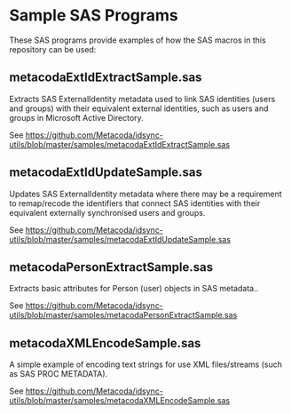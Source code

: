 # Sample SAS Programs

These SAS programs provide examples of how the SAS macros in this repository can be used: 

## metacodaExtIdExtractSample.sas

Extracts SAS ExternalIdentity metadata used to link SAS identities (users and groups) with their
equivalent external identities, such as users and groups in Microsoft Active Directory.

See <https://github.com/Metacoda/idsync-utils/blob/master/samples/metacodaExtIdExtractSample.sas>

## metacodaExtIdUpdateSample.sas

Updates SAS ExternalIdentity metadata where there may be a requirement to remap/recode the
identifiers that connect SAS identities with their equivalent externally synchronised users and
groups.

See <https://github.com/Metacoda/idsync-utils/blob/master/samples/metacodaExtIdUpdateSample.sas>
 
## metacodaPersonExtractSample.sas

Extracts basic attributes for Person (user) objects in SAS metadata..

See <https://github.com/Metacoda/idsync-utils/blob/master/samples/metacodaPersonExtractSample.sas>

## metacodaXMLEncodeSample.sas

A simple example of encoding text strings for use XML files/streams (such as SAS PROC METADATA).

See <https://github.com/Metacoda/idsync-utils/blob/master/samples/metacodaXMLEncodeSample.sas>